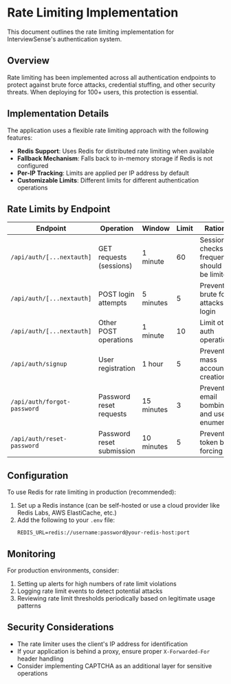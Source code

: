 # Rate Limiting Implementation

This document outlines the rate limiting implementation for InterviewSense's authentication system.

## Overview

Rate limiting has been implemented across all authentication endpoints to protect against brute force attacks, credential stuffing, and other security threats. When deploying for 100+ users, this protection is essential.

## Implementation Details

The application uses a flexible rate limiting approach with the following features:

- **Redis Support**: Uses Redis for distributed rate limiting when available
- **Fallback Mechanism**: Falls back to in-memory storage if Redis is not configured
- **Per-IP Tracking**: Limits are applied per IP address by default
- **Customizable Limits**: Different limits for different authentication operations

## Rate Limits by Endpoint

| Endpoint | Operation | Window | Limit | Rationale |
|----------|-----------|--------|-------|-----------|
| `/api/auth/[...nextauth]` | GET requests (sessions) | 1 minute | 60 | Session checks are frequent but should still be limited |
| `/api/auth/[...nextauth]` | POST login attempts | 5 minutes | 5 | Prevent brute force attacks on login |
| `/api/auth/[...nextauth]` | Other POST operations | 1 minute | 10 | Limit other auth operations |
| `/api/auth/signup` | User registration | 1 hour | 5 | Prevent mass account creation |
| `/api/auth/forgot-password` | Password reset requests | 15 minutes | 3 | Prevent email bombing and user enumeration |
| `/api/auth/reset-password` | Password reset submission | 10 minutes | 5 | Prevent token brute forcing |

## Configuration

To use Redis for rate limiting in production (recommended):

1. Set up a Redis instance (can be self-hosted or use a cloud provider like Redis Labs, AWS ElastiCache, etc.)
2. Add the following to your `.env` file:
   ```
   REDIS_URL=redis://username:password@your-redis-host:port
   ```

## Monitoring

For production environments, consider:

1. Setting up alerts for high numbers of rate limit violations
2. Logging rate limit events to detect potential attacks
3. Reviewing rate limit thresholds periodically based on legitimate usage patterns

## Security Considerations

- The rate limiter uses the client's IP address for identification
- If your application is behind a proxy, ensure proper `X-Forwarded-For` header handling
- Consider implementing CAPTCHA as an additional layer for sensitive operations
